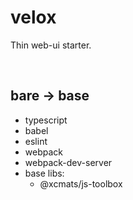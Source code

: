 # velox

Thin web-ui starter.

<br />




## bare -> base

* typescript
* babel
* eslint
* webpack
* webpack-dev-server
* base libs:
    - @xcmats/js-toolbox
